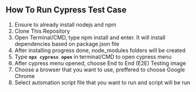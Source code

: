 ## How To Run Cypress Test Case
1. Ensure to already install nodejs and npm
2. Clone This Repository
3. Open Terminal/CMD, type npm install and enter. It will install dependencies based on package.json file
4. After installing progress done, node_modules folders will be created
5. Type **`npx cypress open`** in terminal/CMD to open cypress menu
6. After cypress menu opened, choose End to End (E2E) Testing image
7. Choose a browser that you want to use, preffered to choose Google Chrome
8. Select automation script file that you want to run and script will be run
